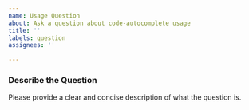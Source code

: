 ```yaml
---
name: Usage Question
about: Ask a question about code-autocomplete usage
title: ''
labels: question
assignees: ''

---
```


### Describe the Question
Please provide a clear and concise description of what the question is.

